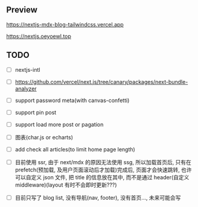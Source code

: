 ## Preview

https://nextjs-mdx-blog-tailwindcss.vercel.app

https://nextjs.oeyoewl.top

## TODO

- [ ] nextjs-intl
- [ ] https://github.com/vercel/next.js/tree/canary/packages/next-bundle-analyzer
- [ ] support password meta(with canvas-confetti)
- [ ] support pin post
- [ ] support load more post or pagation
- [ ] 图表(char.js or echarts)
- [ ] add check all articles(to limit home page length)

- [ ] 目前使用 ssr, 由于 next/mdx 的原因无法使用 ssg, 所以加载首页后, 只有在 prefetch(预加载, 及用户页面滚动后才加载)完成后, 页面才会快速跳转, 也许可以自定义 json 文件, 把 title 的信息放在其中, 而不是通过 header(自定义 middleware)(layout 有时不会即时更新???)
- [ ] 目前只写了 blog list, 没有导航(nav, footer), 没有首页..., 未来可能会写
